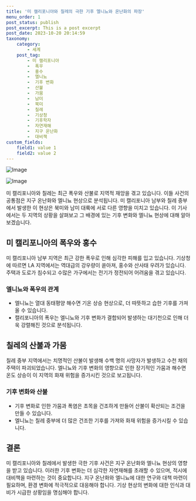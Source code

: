 ```yaml
---
title: '미 캘리포니아와 칠레의 극한 기후 엘니뇨와 온난화의 파장'
menu_order: 1
post_status: publish
post_excerpt: This is a post excerpt
post_date: 2023-10-20 20:14:59
taxonomy:
    category:
        - 세계
    post_tag:
        - 미 캘리포니아
        -  폭우
        -  홍수
        -  엘니뇨
        -  기후 변화
        -  산불
        -  가뭄
        -  남미
        -  북미
        -  칠레
        -  기상청
        -  기후학자
        -  자연재해
        -  지구 온난화
        -  대비책
custom_fields:
    field1: value 1
    field2: value 2
---
```


![Image](https://imgnews.pstatic.net/image/002/2024/02/06/0002318707_001_20240206203001020.jpg?type=w647)

![Image](https://imgnews.pstatic.net/image/002/2024/02/06/0002318707_002_20240206203001157.jpg?type=w647)


미 캘리포니아와 칠레는 최근 폭우와 산불로 지역적 재앙을 겪고 있습니다. 이들 사건의 공통점은 지구 온난화와 엘니뇨 현상으로 분석됩니다. 미 캘리포니아 남부와 칠레 중부에서 발생한 이 현상은 북미와 남미 대륙에 서로 다른 영향을 미치고 있습니다. 이 기사에서는 두 지역의 상황을 살펴보고 그 배경에 있는 기후 변화와 엘니뇨 현상에 대해 알아보겠습니다.

## 미 캘리포니아의 폭우와 홍수

미 캘리포니아 남부 지역은 최근 강한 폭우로 인해 심각한 피해를 입고 있습니다. 기상청에 따르면 LA 지역에서는 역대급의 강우량이 쏟아져, 홍수와 산사태 우려가 있습니다. 주택과 도로가 침수되고 수많은 가구에서는 전기가 정전되어 어려움을 겪고 있습니다.

### 엘니뇨와 폭우의 관계

- 엘니뇨는 열대 동태평양 해수면 기온 상승 현상으로, 더 따뜻하고 습한 기후를 가져올 수 있습니다.
- 캘리포니아의 폭우는 엘니뇨와 기후 변화가 결합되어 발생하는 대기천으로 인해 더욱 강렬해진 것으로 분석됩니다.

## 칠레의 산불과 가뭄

칠레 중부 지역에서는 치명적인 산불이 발생해 수백 명의 사망자가 발생하고 수천 채의 주택이 파괴되었습니다. 엘니뇨와 기후 변화의 영향으로 인한 장기적인 가뭄과 해수면 온도 상승이 이 지역의 화재 위험을 증가시킨 것으로 보고됩니다.

### 기후 변화와 산불

- 기후 변화로 인한 가뭄과 폭염은 초목을 건조하게 만들어 산불이 확산되는 조건을 만들 수 있습니다.
- 엘니뇨는 칠레 중부에 더 많은 건조한 기후를 가져와 화재 위험을 증가시킬 수 있습니다.

## 결론

미 캘리포니아와 칠레에서 발생한 극한 기후 사건은 지구 온난화와 엘니뇨 현상의 영향을 받고 있습니다. 이러한 기후 변화는 더 심각한 자연재해를 초래할 수 있으며, 적시에 대비책을 마련하는 것이 중요합니다. 지구 온난화와 엘니뇨에 대한 연구와 대책 마련이 필요하며, 환경 변화에 적극적으로 대응해야 합니다. 기상 현상의 변화에 대한 인식과 대비가 시급한 상황임을 명심해야 합니다.
